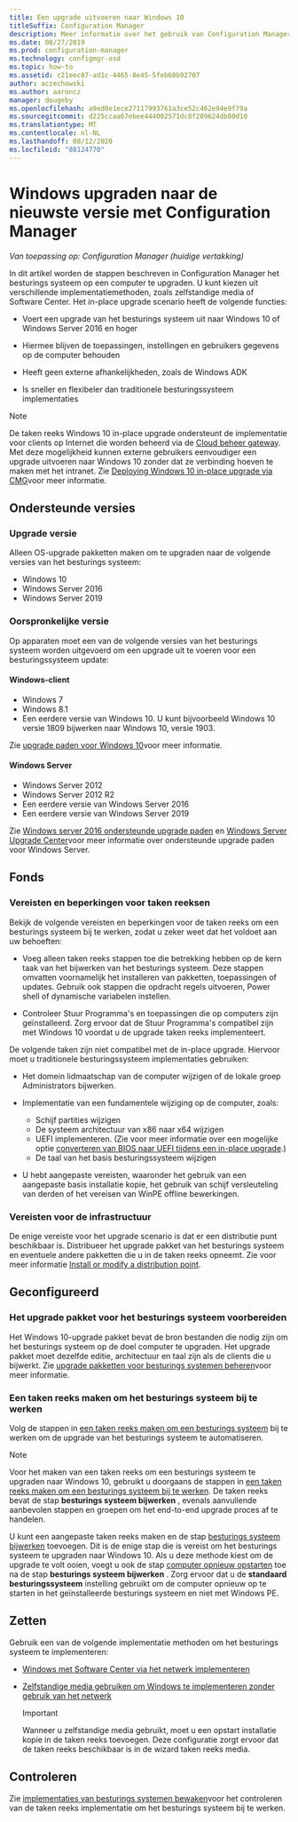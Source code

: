 ```yaml
---
title: Een upgrade uitvoeren naar Windows 10
titleSuffix: Configuration Manager
description: Meer informatie over het gebruik van Configuration Manager om een besturings systeem te upgraden van Windows 7 of hoger naar Windows 10.
ms.date: 08/27/2019
ms.prod: configuration-manager
ms.technology: configmgr-osd
ms.topic: how-to
ms.assetid: c21eec87-ad1c-4465-8e45-5feb60b92707
author: aczechowski
ms.author: aaroncz
manager: dougeby
ms.openlocfilehash: a9ed8e1ece27117993761a3ce52c462e94e9f79a
ms.sourcegitcommit: d225ccaa67ebee444002571dc8f289624db80d10
ms.translationtype: MT
ms.contentlocale: nl-NL
ms.lasthandoff: 08/12/2020
ms.locfileid: "88124770"
---
```

# <a name="upgrade-windows-to-the-latest-version-with-configuration-manager"></a>Windows upgraden naar de nieuwste versie met Configuration Manager

*Van toepassing op: Configuration Manager (huidige vertakking)*

In dit artikel worden de stappen beschreven in Configuration Manager het besturings systeem op een computer te upgraden. U kunt kiezen uit verschillende implementatiemethoden, zoals zelfstandige media of Software Center. Het in-place upgrade scenario heeft de volgende functies:  

- Voert een upgrade van het besturings systeem uit naar Windows 10 of Windows Server 2016 en hoger

- Hiermee blijven de toepassingen, instellingen en gebruikers gegevens op de computer behouden

- Heeft geen externe afhankelijkheden, zoals de Windows ADK

- Is sneller en flexibeler dan traditionele besturingssysteem implementaties

> [!Note]  
> De taken reeks Windows 10 in-place upgrade ondersteunt de implementatie voor clients op Internet die worden beheerd via de [Cloud beheer gateway](../../core/clients/manage/cmg/plan-cloud-management-gateway.md). Met deze mogelijkheid kunnen externe gebruikers eenvoudiger een upgrade uitvoeren naar Windows 10 zonder dat ze verbinding hoeven te maken met het intranet. Zie [Deploying Windows 10 in-place upgrade via CMG](deploy-a-task-sequence.md#deploy-windows-10-in-place-upgrade-via-cmg)voor meer informatie. <!-- 1357149 -->


## <a name="supported-versions"></a>Ondersteunde versies

### <a name="upgrade-version"></a>Upgrade versie

Alleen OS-upgrade pakketten maken om te upgraden naar de volgende versies van het besturings systeem:

- Windows 10
- Windows Server 2016
- Windows Server 2019

### <a name="original-version"></a>Oorspronkelijke versie

Op apparaten moet een van de volgende versies van het besturings systeem worden uitgevoerd om een upgrade uit te voeren voor een besturingssysteem update:

#### <a name="windows-client"></a>Windows-client

- Windows 7
- Windows 8.1
- Een eerdere versie van Windows 10. U kunt bijvoorbeeld Windows 10 versie 1809 bijwerken naar Windows 10, versie 1903.  

Zie [upgrade paden voor Windows 10](https://docs.microsoft.com/windows/deployment/upgrade/windows-10-upgrade-paths)voor meer informatie.

#### <a name="windows-server"></a>Windows Server

- Windows Server 2012
- Windows Server 2012 R2
- Een eerdere versie van Windows Server 2016
- Een eerdere versie van Windows Server 2019

Zie [Windows server 2016 ondersteunde upgrade paden](https://docs.microsoft.com/windows-server/get-started/supported-upgrade-paths#upgrading-previous-retail-versions-of-windows-server-to-windows-server-2016) en [Windows Server Upgrade Center](https://aka.ms/upgradecenter)voor meer informatie over ondersteunde upgrade paden voor Windows Server.


## <a name="plan"></a><a name="BKMK_Plan"></a>Fonds  

### <a name="task-sequence-requirements-and-limitations"></a>Vereisten en beperkingen voor taken reeksen

Bekijk de volgende vereisten en beperkingen voor de taken reeks om een besturings systeem bij te werken, zodat u zeker weet dat het voldoet aan uw behoeften:  

- Voeg alleen taken reeks stappen toe die betrekking hebben op de kern taak van het bijwerken van het besturings systeem. Deze stappen omvatten voornamelijk het installeren van pakketten, toepassingen of updates. Gebruik ook stappen die opdracht regels uitvoeren, Power shell of dynamische variabelen instellen.  

- Controleer Stuur Programma's en toepassingen die op computers zijn geïnstalleerd. Zorg ervoor dat de Stuur Programma's compatibel zijn met Windows 10 voordat u de upgrade taken reeks implementeert.  

De volgende taken zijn niet compatibel met de in-place upgrade. Hiervoor moet u traditionele besturingssysteem implementaties gebruiken:  

- Het domein lidmaatschap van de computer wijzigen of de lokale groep Administrators bijwerken.  

- Implementatie van een fundamentele wijziging op de computer, zoals:

  - Schijf partities wijzigen
  - De systeem architectuur van x86 naar x64 wijzigen
  - UEFI implementeren. (Zie voor meer informatie over een mogelijke optie [converteren van BIOS naar UEFI tijdens een in-place upgrade](task-sequence-steps-to-manage-bios-to-uefi-conversion.md#bkmk_ipu).)
  - De taal van het basis besturingssysteem wijzigen  

- U hebt aangepaste vereisten, waaronder het gebruik van een aangepaste basis installatie kopie, het gebruik van schijf versleuteling van derden of het vereisen van WinPE offline bewerkingen.  

### <a name="infrastructure-requirements"></a>Vereisten voor de infrastructuur  

De enige vereiste voor het upgrade scenario is dat er een distributie punt beschikbaar is. Distribueer het upgrade pakket van het besturings systeem en eventuele andere pakketten die u in de taken reeks opneemt. Zie voor meer informatie [Install or modify a distribution point](../../core/servers/deploy/configure/install-and-configure-distribution-points.md).


## <a name="configure"></a><a name="BKMK_Configure"></a>Geconfigureerd  

### <a name="prepare-the-os-upgrade-package"></a>Het upgrade pakket voor het besturings systeem voorbereiden  

Het Windows 10-upgrade pakket bevat de bron bestanden die nodig zijn om het besturings systeem op de doel computer te upgraden. Het upgrade pakket moet dezelfde editie, architectuur en taal zijn als de clients die u bijwerkt. Zie [upgrade pakketten voor besturings systemen beheren](../get-started/manage-operating-system-upgrade-packages.md)voor meer informatie.  

### <a name="create-a-task-sequence-to-upgrade-the-os"></a>Een taken reeks maken om het besturings systeem bij te werken  

Volg de stappen in [een taken reeks maken om een besturings systeem](create-a-task-sequence-to-upgrade-an-operating-system.md) bij te werken om de upgrade van het besturings systeem te automatiseren.  

> [!NOTE]  
> Voor het maken van een taken reeks om een besturings systeem te upgraden naar Windows 10, gebruikt u doorgaans de stappen in [een taken reeks maken om een besturings systeem bij te werken](create-a-task-sequence-to-upgrade-an-operating-system.md). De taken reeks bevat de stap **besturings systeem bijwerken** , evenals aanvullende aanbevolen stappen en groepen om het end-to-end upgrade proces af te handelen.
>
> U kunt een aangepaste taken reeks maken en de stap [besturings systeem bijwerken](../understand/task-sequence-steps.md#BKMK_UpgradeOS) toevoegen. Dit is de enige stap die is vereist om het besturings systeem te upgraden naar Windows 10. Als u deze methode kiest om de upgrade te volt ooien, voegt u ook de stap [computer opnieuw opstarten](../understand/task-sequence-steps.md#BKMK_RestartComputer) toe na de stap **besturings systeem bijwerken** . Zorg ervoor dat u de **standaard besturingssysteem** instelling gebruikt om de computer opnieuw op te starten in het geïnstalleerde besturings systeem en niet met Windows PE.  


## <a name="deploy"></a><a name="BKMK_Deploy"></a>Zetten  

Gebruik een van de volgende implementatie methoden om het besturings systeem te implementeren:  

- [Windows met Software Center via het netwerk implementeren](use-software-center-to-deploy-windows-over-the-network.md)  

- [Zelfstandige media gebruiken om Windows te implementeren zonder gebruik van het netwerk](use-stand-alone-media-to-deploy-windows-without-using-the-network.md)  

  > [!IMPORTANT]  
  > Wanneer u zelfstandige media gebruikt, moet u een opstart installatie kopie in de taken reeks toevoegen. Deze configuratie zorgt ervoor dat de taken reeks beschikbaar is in de wizard taken reeks media.


## <a name="monitor"></a>Controleren  

Zie [implementaties van besturings systemen bewaken](monitor-operating-system-deployments.md)voor het controleren van de taken reeks implementatie om het besturings systeem bij te werken.  
